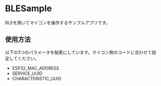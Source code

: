 # BLESample

BLEを用いてマイコンを操作するサンプルアプリです。

## 使用方法
以下の3つのパラメータを秘匿にしています。マイコン側のコードに合わせて設定してください。
- ESP32_MAC_ADDRESS
- SERVICE_UUID
- CHARACTERISTIC_UUID
